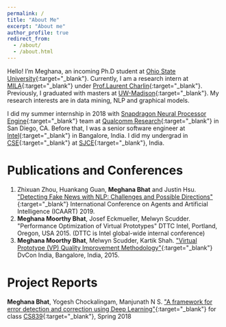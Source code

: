 ```yaml
---
permalink: /
title: "About Me"
excerpt: "About me"
author_profile: true
redirect_from: 
  - /about/
  - /about.html
---
```


Hello! I’m Meghana, an incoming Ph.D student at [Ohio State University](https://www.osu.edu/){:target="_blank"}. Currently, I am a research intern at [MILA](https://mila.quebec/){:target="_blank"} under [Prof.Laurent Charlin](http://www.cs.toronto.edu/~lcharlin/){:target="_blank"}. Previously, I graduated with masters at [UW-Madison](https://www.wisc.edu/){:target="_blank"}. My research interests are in data mining, NLP and graphical models.

I did my summer internship in 2018 with [Snapdragon Neural Processor Engine](https://developer.qualcomm.com/software/qualcomm-neural-processing-sdk){:target="_blank"} team at [Qualcomm Research](https://www.qualcomm.com/){:target="_blank"} in San Diego, CA. Before that, I was a senior software engineer at [Intel](https://www.intel.com/content/www/us/en/homepage.html){:target="_blank"} in Bangalore, India. I did my undergrad in [CSE](https://sjce.ac.in/dept/cs/){:target="_blank"} at [SJCE](https://sjce.ac.in/){:target="_blank"}, India.

Publications and Conferences
=============================
1. Zhixuan Zhou, Huankang Guan,  **Meghana Bhat** and Justin Hsu. ["Detecting Fake News with NLP: Challenges and Possible Directions"](https://meghu2791.github.io/Fake_News_Detection.pdf){:target="_blank"} International Conference on Agents and Artificial Intelligence (ICAART) 2019. 
2. **Meghana Moorthy Bhat**, Josef Eckmueller, Melwyn Scudder. "Performance Optimization of Virtual Prototypes" DTTC Intel, Portland, Oregon, USA 2015. (DTTC is Intel global-wide internal conference)
3. **Meghana Moorthy Bhat**, Melwyn Scudder, Kartik Shah. ["Virtual Prototype (VP) Quality Improvement Methodology"](https://dvcon-india.org/sites/dvcon-india.org/files/archive/2015/proceedings/132_VP_Quality_Improvement.pdf){:target="_blank"} DvCon India, Bangalore, India, 2015.

Project Reports
================
**Meghana Bhat**, Yogesh Chockalingam, Manjunath N S. ["A framework for error detection and correction using Deep Learning"](https://meghu2791.github.io/deeprepair.pdf){:target="_blank"} for class [CS839](https://thodrek.github.io/CS839_spring18/){:target="_blank"}, Spring 2018
